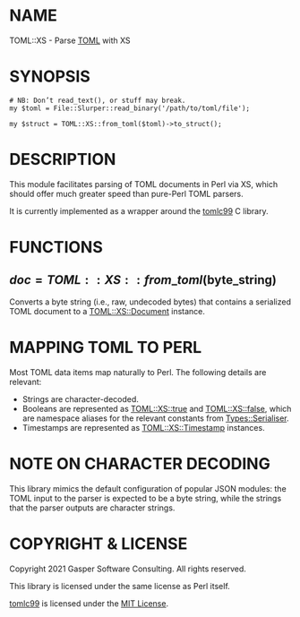 # NAME

TOML::XS - Parse [TOML](https://toml.io) with XS

# SYNOPSIS

    # NB: Don’t read_text(), or stuff may break.
    my $toml = File::Slurper::read_binary('/path/to/toml/file');

    my $struct = TOML::XS::from_toml($toml)->to_struct();

# DESCRIPTION

This module facilitates parsing of TOML documents in Perl via XS,
which should offer much greater speed than pure-Perl TOML parsers.

It is currently implemented as a wrapper around the
[tomlc99](https://github.com/cktan/tomlc99) C library.

# FUNCTIONS

## $doc = TOML::XS::from\_toml($byte\_string)

Converts a byte string (i.e., raw, undecoded bytes) that contains a
serialized TOML document to a [TOML::XS::Document](https://metacpan.org/pod/TOML::XS::Document) instance.

# MAPPING TOML TO PERL

Most TOML data items map naturally to Perl. The following details
are relevant:

- Strings are character-decoded.
- Booleans are represented as [TOML::XS::true](https://metacpan.org/pod/TOML::XS::true) and [TOML::XS::false](https://metacpan.org/pod/TOML::XS::false),
which are namespace aliases for the relevant constants from
[Types::Serialiser](https://metacpan.org/pod/Types::Serialiser).
- Timestamps are represented as [TOML::XS::Timestamp](https://metacpan.org/pod/TOML::XS::Timestamp) instances.

# NOTE ON CHARACTER DECODING

This library mimics the default configuration of popular JSON modules:
the TOML input to the parser is expected to be a byte string, while the
strings that the parser outputs are character strings.

# COPYRIGHT & LICENSE

Copyright 2021 Gasper Software Consulting. All rights reserved.

This library is licensed under the same license as Perl itself.

[tomlc99](https://github.com/cktan/tomlc99) is licensed under the
[MIT License](https://mit-license.org/).
